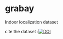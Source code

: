 # grabay
Indoor localization dataset 

cite the dataset :[![DOI](https://zenodo.org/badge/518760524.svg)](https://zenodo.org/badge/latestdoi/518760524)

